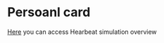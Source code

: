 # Persoanl card

[Here](https://samiratalanchi.github.io/Personal-card) you can access Hearbeat simulation overview
